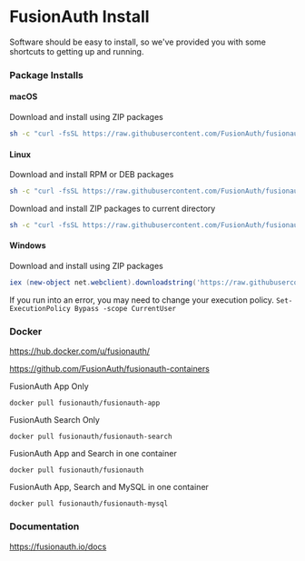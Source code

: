# FusionAuth Install

Software should be easy to install, so we've provided you with some shortcuts to getting up and running. 

### Package Installs

#### macOS
Download and install using ZIP packages
```bash
sh -c "curl -fsSL https://raw.githubusercontent.com/FusionAuth/fusionauth-install/master/install.sh | sh"
```

#### Linux
Download and install RPM or DEB packages
```bash
sh -c "curl -fsSL https://raw.githubusercontent.com/FusionAuth/fusionauth-install/master/install.sh | sh"
```

Download and install ZIP packages to current directory
```bash
sh -c "curl -fsSL https://raw.githubusercontent.com/FusionAuth/fusionauth-install/master/install.sh | sh -s - -z"
```

#### Windows
Download and install using ZIP packages

```powershell
iex (new-object net.webclient).downloadstring('https://raw.githubusercontent.com/FusionAuth/fusionauth-install/master/install.ps1')
```

If you run into an error, you may need to change your execution policy. `Set-ExecutionPolicy Bypass -scope CurrentUser`

### Docker
https://hub.docker.com/u/fusionauth/

https://github.com/FusionAuth/fusionauth-containers

FusionAuth App Only
```
docker pull fusionauth/fusionauth-app
```

FusionAuth Search Only
```
docker pull fusionauth/fusionauth-search
```

FusionAuth App and Search in one container
```
docker pull fusionauth/fusionauth
```

FusionAuth App, Search and MySQL in one container
```
docker pull fusionauth/fusionauth-mysql
```

### Documentation
https://fusionauth.io/docs


